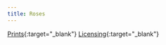 ```yaml
---
title: Roses
---
```

[Prints](https://pixels.com/featured/roses-brady-lane.html){:target="_blank"}
[Licensing](https://licensing.pixels.com/featured/roses-brady-lane.html){:target="_blank"}